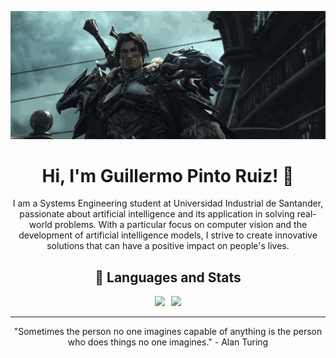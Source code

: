 <p align="center">
    <img src="https://raw.githubusercontent.com/gpintoruiz/gpintoruiz/main/varian_wrynn.gif" alt="Varian Wrynn"/>
</p>

<h1 align="center">Hi, I'm Guillermo Pinto Ruiz! 👋</h1>

<p align="center">I am a Systems Engineering student at Universidad Industrial de Santander, passionate about artificial intelligence and its application in solving real-world problems. With a particular focus on computer vision and the development of artificial intelligence models, I strive to create innovative solutions that can have a positive impact on people's lives.</p>

<h2 align="center">🚀 Languages and Stats</h2>

<div align="center" style="display: flex; justify-content: center; align-items: center; gap: 10px; flex-wrap: wrap;">
    <a href="https://github.com/gpintoruiz">
        <img height=200 src="https://github-readme-stats.vercel.app/api?username=gpintoruiz&show_icons=true&theme=dark&hide=issues" />
    </a>
    <a href="https://github.com/gpintoruiz">
        <img height=200 src="https://github-readme-stats.vercel.app/api/top-langs?username=gpintoruiz&layout=compact&langs_count=8&card_width=320&theme=dark" />
    </a>
</div>

---

<p align="center">"Sometimes the person no one imagines capable of anything is the person who does things no one imagines." - Alan Turing</p>
